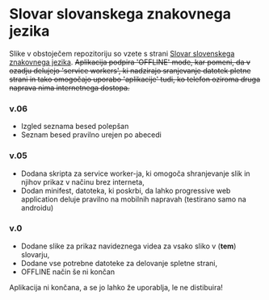 # Slovar slovanskega znakovnega jezika

Slike v obstoječem repozitoriju so vzete s strani [Slovar slovenskega znakovnega jezika](http://sszj.fri.uni-lj.si/).
~~Aplikacija podpira 'OFFLINE' mode, kar pomeni, da v ozadju delujejo 'service workers', ki nadzirajo sranjevanje datotek pletne strani in tako omogočajo uporabo 'aplikacije' tudi, ko telefon oziroma druga naprava nima internetnega dostopa.~~


### v.06

* Izgled seznama besed polepšan
* Seznam besed pravilno urejen po abecedi


### v.05

* Dodana skripta za service worker-ja, ki omogoča shranjevanje slik in njihov prikaz v načinu brez interneta,
* Dodan minifest, datoteka, ki poskrbi, da lahko progressive web application deluje pravilno na mobilnih napravah (testirano samo na androidu)


### v.0

* Dodane slike za prikaz navideznega videa za vsako sliko v (__tem__) slovarju,
* Dodane vse potrebne datoteke za delovanje spletne strani,
* OFFLINE način še ni končan


Aplikacija ni končana, a se jo lahko že uporablja, le ne distibuira!